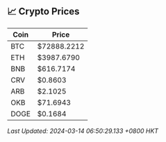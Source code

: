 ## 📈 Crypto Prices

| Coin | Price |
| ---- | ----- |
| BTC | $72888.2212 |
| ETH | $3987.6790 |
| BNB | $616.7174 |
| CRV | $0.8603 |
| ARB | $2.1025 |
| OKB | $71.6943 |
| DOGE | $0.1684 |

_Last Updated: 2024-03-14 06:50:29.133 +0800 HKT_